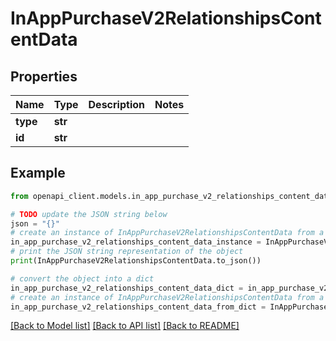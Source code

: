 # InAppPurchaseV2RelationshipsContentData


## Properties

Name | Type | Description | Notes
------------ | ------------- | ------------- | -------------
**type** | **str** |  | 
**id** | **str** |  | 

## Example

```python
from openapi_client.models.in_app_purchase_v2_relationships_content_data import InAppPurchaseV2RelationshipsContentData

# TODO update the JSON string below
json = "{}"
# create an instance of InAppPurchaseV2RelationshipsContentData from a JSON string
in_app_purchase_v2_relationships_content_data_instance = InAppPurchaseV2RelationshipsContentData.from_json(json)
# print the JSON string representation of the object
print(InAppPurchaseV2RelationshipsContentData.to_json())

# convert the object into a dict
in_app_purchase_v2_relationships_content_data_dict = in_app_purchase_v2_relationships_content_data_instance.to_dict()
# create an instance of InAppPurchaseV2RelationshipsContentData from a dict
in_app_purchase_v2_relationships_content_data_from_dict = InAppPurchaseV2RelationshipsContentData.from_dict(in_app_purchase_v2_relationships_content_data_dict)
```
[[Back to Model list]](../README.md#documentation-for-models) [[Back to API list]](../README.md#documentation-for-api-endpoints) [[Back to README]](../README.md)


